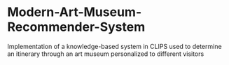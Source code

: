 # Modern-Art-Museum-Recommender-System
Implementation of a knowledge-based system in CLIPS used to determine an itinerary through an art museum personalized to different visitors
